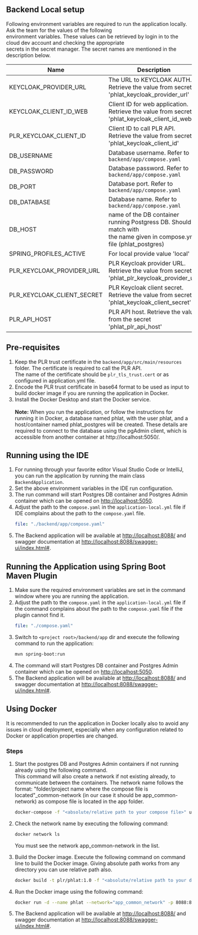

## Backend Local setup
Following environment variables are required to run the application locally. Ask the team for the values of the following<br> 
environment variables. These values can be retrieved by login in to the cloud dev account and checking the appropriate<br>
secrets in the secret manager. The secret names are mentioned in the description below.

| Name                       | Description                                                                                                              |
|----------------------------|--------------------------------------------------------------------------------------------------------------------------|
| KEYCLOAK_PROVIDER_URL      | The URL to KEYCLOAK AUTH. Retrieve the value from secret 'phlat_keycloak_provider_url'                                   |
| KEYCLOAK_CLIENT_ID_WEB     | Client ID for web application. Retrieve the value from secret 'phlat_keycloak_client_id_web'                             |
| PLR_KEYCLOAK_CLIENT_ID     | Client ID to call PLR API. Retrieve the value from secret 'phlat_keycloak_client_id'                                     |
| DB_USERNAME                | Database username. Refer to `backend/app/compose.yaml`                                                                   |
| DB_PASSWORD                | Database password. Refer to `backend/app/compose.yaml`                                                                   |
| DB_PORT                    | Database port. Refer to `backend/app/compose.yaml`                                                                       |
| DB_DATABASE                | Database name. Refer to `backend/app/compose.yaml`                                                                       |
| DB_HOST                    | name of the DB container running Postgress DB. Should match with<br/>the name given in compose.yml file (phlat_postgres) |
| SPRING_PROFILES_ACTIVE     | For local provide value 'local'                                                                                          |
| PLR_KEYCLOAK_PROVIDER_URL  | PLR Keycloak provider URL. Retrieve the value from secret 'phlat_plr_keycloak_provider_url'                              |
| PLR_KEYCLOAK_CLIENT_SECRET | PLR Keycloak client secret. Retrieve the value from secret 'phlat_keycloak_client_secret'                                |
| PLR_API_HOST               | PLR API host. Retrieve the value from the secret 'phlat_plr_api_host'                                                    |

## Pre-requisites
1. Keep the PLR trust certificate in the `backend/app/src/main/resources` folder. The certificate is required to call the PLR API. <br>
The name of the certificate should be `plr_tls_trust.cert` or as configured in application.yml file.
2. Encode the PLR trust certificate in base64 format to be used as input to build docker image if you are running the application in Docker.
3. Install the Docker Desktop and start the Docker service.
<br><br>
**Note:** When you run the application, or follow the instructions for running it in Docker, a database named phlat, with
the user phlat, and a host/container named phlat_postgres will be created. These details are required to connect to the
database using the pgAdmin client, which is accessible from another container at http://localhost:5050/. 

## Running using the IDE
1. For running through your favorite editor Visual Studio Code or IntelliJ, you can run the application by running the main class `BackendApplication`.
2. Set the above environment variables in the IDE run configuration.
3. The run command will start Postgres DB container and Postgres Admin container which can be opened on [http://localhost:5050](http://localhost:5050).
4. Adjust the path to the `compose.yaml` in the `application-local.yml` file if IDE complains about the path to the `compose.yaml` file.
   ```yaml
   file: "./backend/app/compose.yaml"
   ```
5. The Backend application will be available at [http://localhost:8088/](http://localhost:8088/) and swagger documentation at [http://localhost:8088/swagger-ui/index.html#](http://localhost:8088/swagger-ui/index.html#).

## Running the Application using Spring Boot Maven Plugin
1. Make sure the required environment variables are set in the command window where you are running the application.
2. Adjust the path to the `compose.yaml` in the `application-local.yml` file if the command complains about the path to the `compose.yaml` file if the plugin cannot find it.
   ```yaml
   file: "./compose.yaml"
   ```
3. Switch to `<project root>/backend/app` dir and execute the following command to run the application:
   ```sh
   mvn spring-boot:run
   ```
4. The command will start Postgres DB container and Postgres Admin container which can be opened on [http://localhost:5050](http://localhost:5050).
5. The Backend application will be available at [http://localhost:8088/](http://localhost:8088/) and swagger documentation at [http://localhost:8088/swagger-ui/index.html#](http://localhost:8088/swagger-ui/index.html#).

## Using Docker
It is recommended to run the application in Docker locally also to avoid any issues in cloud deployment, 
especially when any configuration related to Docker or application properties are changed.

### Steps
1. Start the postgres DB and Postgres Admin containers if not running already using the following command.<br>
This command will also create a network if not existing already, to communicate between the containers. 
The network name follows the format: "folder/project name where the compose file is located"_common-network (in our case it should be app_common-network)
as compose file is located in the app folder.
   ```sh
   docker-compose -f "<absolute/relative path to your compose file>" up -d
   ```
2. Check the network name by executing the following command:
   ```sh
   docker network ls
   ```
   You must see the network app_common-network in the list.

3. Build the Docker image. Execute the following command on command line to build the Docker image. Giving absolute path works from any directory you can use relative path also.
      ```sh
      docker build -t plr/phlat:1.0 -f "<absolute/relative path to your docker file>" --build-arg PLR_TLS_TRUST_CERT=<base 64 encoded PLR trust certificate> " absolute/relative path to <project root>/backend/app"
      ```
4. Run the Docker image using the following command:
   ```sh
   docker run -d --name phlat --network="app_common_network" -p 8088:8088 --env-file "<name of the env file containing above env variables>" plr/phlat:1.0
   ```
5. The Backend application will be available at [http://localhost:8088/](http://localhost:8088/) and swagger documentation at [http://localhost:8088/swagger-ui/index.html#](http://localhost:8088/swagger-ui/index.html#).
